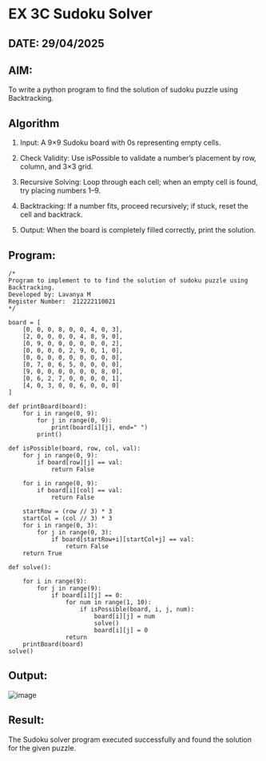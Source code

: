 # EX 3C Sudoku Solver
## DATE: 29/04/2025
## AIM:
To write a python program to find the solution of sudoku puzzle using Backtracking.


## Algorithm
1. Input: A 9×9 Sudoku board with 0s representing empty cells.
2. Check Validity: Use isPossible to validate a number’s placement by row, column, and 3×3 grid.


3. Recursive Solving: Loop through each cell; when an empty cell is found, try placing numbers 1–9.


4. Backtracking: If a number fits, proceed recursively; if stuck, reset the cell and backtrack.
5. Output: When the board is completely filled correctly, print the solution.

## Program:
```
/*
Program to implement to to find the solution of sudoku puzzle using Backtracking.
Developed by: Lavanya M
Register Number:  212222110021
*/

board = [
    [0, 0, 0, 8, 0, 0, 4, 0, 3],
    [2, 0, 0, 0, 0, 4, 8, 9, 0],
    [0, 9, 0, 0, 0, 0, 0, 0, 2],
    [0, 0, 0, 0, 2, 9, 0, 1, 0],
    [0, 0, 0, 0, 0, 0, 0, 0, 0],
    [0, 7, 0, 6, 5, 0, 0, 0, 0],
    [9, 0, 0, 0, 0, 0, 0, 8, 0],
    [0, 6, 2, 7, 0, 0, 0, 0, 1],
    [4, 0, 3, 0, 0, 6, 0, 0, 0]
]

def printBoard(board):
    for i in range(0, 9):
        for j in range(0, 9):
            print(board[i][j], end=" ")
        print()

def isPossible(board, row, col, val):
    for j in range(0, 9):
        if board[row][j] == val:
            return False

    for i in range(0, 9):
        if board[i][col] == val:
            return False

    startRow = (row // 3) * 3
    startCol = (col // 3) * 3
    for i in range(0, 3):
        for j in range(0, 3):
            if board[startRow+i][startCol+j] == val:
                return False
    return True

def solve():
    
    for i in range(9):
        for j in range(9):
            if board[i][j] == 0:
                for num in range(1, 10):
                    if isPossible(board, i, j, num):
                        board[i][j] = num
                        solve() 
                        board[i][j] = 0 
                return  
    printBoard(board)
solve()
```

## Output:


![image](https://github.com/user-attachments/assets/62a1b216-f6cd-4f7d-9420-9c1e4d8c902b)

## Result:
The Sudoku solver program executed successfully and found the solution for the given puzzle.
